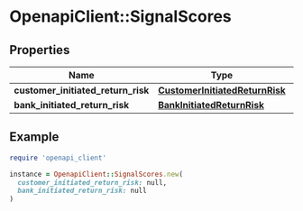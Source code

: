 # OpenapiClient::SignalScores

## Properties

| Name | Type | Description | Notes |
| ---- | ---- | ----------- | ----- |
| **customer_initiated_return_risk** | [**CustomerInitiatedReturnRisk**](CustomerInitiatedReturnRisk.md) |  | [optional] |
| **bank_initiated_return_risk** | [**BankInitiatedReturnRisk**](BankInitiatedReturnRisk.md) |  | [optional] |

## Example

```ruby
require 'openapi_client'

instance = OpenapiClient::SignalScores.new(
  customer_initiated_return_risk: null,
  bank_initiated_return_risk: null
)
```

